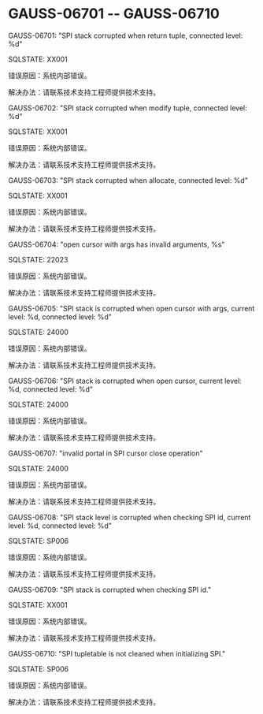# GAUSS-06701 -- GAUSS-06710<a name="ZH-CN_TOPIC_0302073366"></a>

GAUSS-06701: "SPI stack corrupted when return tuple, connected level: %d"

SQLSTATE: XX001

错误原因：系统内部错误。

解决办法：请联系技术支持工程师提供技术支持。

GAUSS-06702: "SPI stack corrupted when modify tuple, connected level: %d"

SQLSTATE: XX001

错误原因：系统内部错误。

解决办法：请联系技术支持工程师提供技术支持。

GAUSS-06703: "SPI stack corrupted when allocate, connected level: %d"

SQLSTATE: XX001

错误原因：系统内部错误。

解决办法：请联系技术支持工程师提供技术支持。

GAUSS-06704: "open cursor with args has invalid arguments, %s"

SQLSTATE: 22023

错误原因：系统内部错误。

解决办法：请联系技术支持工程师提供技术支持。

GAUSS-06705: "SPI stack is corrupted when open cursor with args, current level: %d, connected level: %d"

SQLSTATE: 24000

错误原因：系统内部错误。

解决办法：请联系技术支持工程师提供技术支持。

GAUSS-06706: "SPI stack is corrupted when open cursor, current level: %d, connected level: %d"

SQLSTATE: 24000

错误原因：系统内部错误。

解决办法：请联系技术支持工程师提供技术支持。

GAUSS-06707: "invalid portal in SPI cursor close operation"

SQLSTATE: 24000

错误原因：系统内部错误。

解决办法：请联系技术支持工程师提供技术支持。

GAUSS-06708: "SPI stack level is corrupted when checking SPI id, current level: %d, connected level: %d"

SQLSTATE: SP006

错误原因：系统内部错误。

解决办法：请联系技术支持工程师提供技术支持。

GAUSS-06709: "SPI stack is corrupted when checking SPI id."

SQLSTATE: XX001

错误原因：系统内部错误。

解决办法：请联系技术支持工程师提供技术支持。

GAUSS-06710: "SPI tupletable is not cleaned when initializing SPI."

SQLSTATE: SP006

错误原因：系统内部错误。

解决办法：请联系技术支持工程师提供技术支持。

